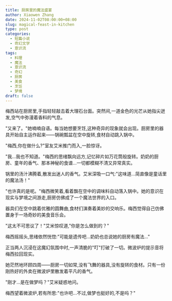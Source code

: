 ```yaml
---
title: 厨房里的魔法盛宴
author: Xiaowen Zhang
date: 2024-11-02T08:00:00+08:00
slug: magical-feast-in-kitchen
type: post
categories:
  - 短篇小说
  - 奇幻文学
  - 意识流
tags:
  - 料理
  - 魔法
  - 意识流
  - 奇幻
  - 厨房
  - 美食
  - 烹饪
  - 梦境
draft: false
---
```


梅西站在厨房里,手指轻轻敲击着大理石台面。突然间,一道金色的光芒从她指尖迸发,空气中弥漫着香料的气息。

"又来了。"她喃喃自语。每当她想要烹饪,这种奇异的现象就会出现。厨房里的器具开始自主运作起来——锅碗瓢盆在空中旋转,食材自动跳入锅中。

"梅西,你在做什么?"室友艾米推门而入,一脸惊讶。

"我...我也不知道。"梅西的思绪飘向远方,记忆碎片如万花筒般旋转。奶奶的厨房、童年的香气、那本神秘的食谱...一切都模糊不清又异常真实。

锅里的汤汁沸腾着,散发出迷人的香气。艾米深吸一口气:"这味道...简直像是童话里的魔法汤！"

"也许真的是呢。"梅西微笑着,看着飘在空中的调味料自动落入锅中。她的意识在现实与梦境之间游走,厨房仿佛成了一个魔法世界的入口。

器具们在空中跳着优雅的圆舞曲,食材们演奏着美妙的交响乐。梅西觉得自己仿佛置身于一场奇妙的美食音乐会。

"这太不可思议了！"艾米惊叹道,"你是怎么做到的？"

梅西摇摇头,思绪依然恍惚:"可能是遗传吧...奶奶也总说她的厨房有魔法..."

正当两人沉浸在这魔幻氛围中时,一声清脆的"叮"打破了一切。微波炉的提示音将梅西拉回现实。

她茫然地环顾四周——厨房一切如常,没有飞舞的器具,没有旋转的食材。只有一份刚热好的外卖在微波炉里散发着平凡的香气。

"刚才...是在做梦吗？"艾米疑惑地问。

梅西望着微波炉,若有所思:"也许吧...不过,做梦也挺好的,不是吗？"